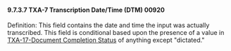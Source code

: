 #### 9.7.3.7 TXA-7 Transcription Date/Time (DTM) 00920

Definition: This field contains the date and time the input was actually transcribed. This field is conditional based upon the presence of a value in [TXA-17-Document Completion Status](#txa-17-document-completion-status-id-00928) of anything except "dictated."
